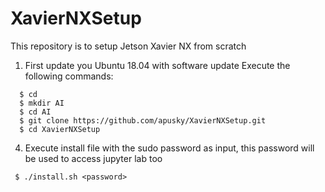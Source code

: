 # XavierNXSetup
This repository is to setup Jetson Xavier NX from scratch
1. First update you Ubuntu 18.04 with software update
Execute the following commands:
```
  $ cd
  $ mkdir AI
  $ cd AI
  $ git clone https://github.com/apusky/XavierNXSetup.git
  $ cd XavierNXSetup
```  

4. Execute install file with the sudo password as input, this password will be used to access jupyter lab too
```
 $ ./install.sh <password>
```

